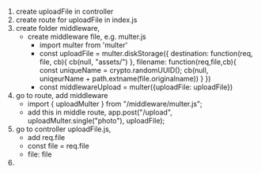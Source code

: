 <!--  cara upload pictures -->
1. create uploadFile in controller
2. create route for uploadFile in index.js
3. create folder middleware, 
    - create middleware file, e.g. multer.js
        - import multer from 'multer'
        - const uploadFile = multer.diskStorage({
            destination: function(req, file, cb){
                cb(null, "assets/")
            },
            filename: function(req,file,cb){
                const uniqueName = crypto.randomUUID();
                cb(null, uniqeurName + path.extname(file.originalname))
            }
        })
        - const middlewareUpload = multer({uploadFile: uploadFile})
4. go to route, add middleware 
    - import { uploadMulter } from "/middleware/multer.js";
    - add this in middle route, app.post("/upload", uploadMulter.single("photo"), uploadFile);
5. go to controller uploadFile.js, 
    - add req.file
    - const file = req.file
    - file: file
    <!-- req.file comes from upload.multer.single("") -->
6. 